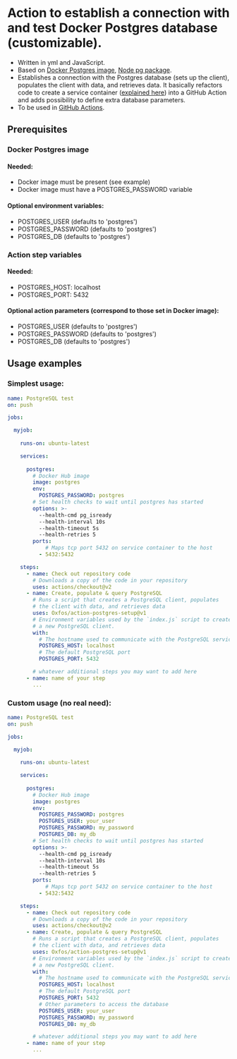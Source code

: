 # Action to establish a connection with and test Docker Postgres database (customizable).

- Written in yml and JavaScript.
- Based on [Docker Postgres image](https://hub.docker.com/_/postgres), [Node pg package](https://node-postgres.com/).
- Establishes a connection with the Postgres database (sets up the client), populates the client with data, and retrieves data. It basically refactors code to create a service container ([explained here](https://help.github.com/en/actions/configuring-and-managing-workflows/creating-postgresql-service-containers#running-jobs-directly-on-the-runner-machine)) into a GitHub Action and adds possibility to define extra database parameters.
- To be used in [GitHub Actions](https://github.com/features/actions).

## Prerequisites

### Docker Postgres image
#### Needed:
- Docker image must be present (see example)
- Docker image must have a POSTGRES_PASSWORD variable
#### Optional environment variables:
- POSTGRES_USER (defaults to 'postgres')
- POSTGRES_PASSWORD (defaults to 'postgres')
- POSTGRES_DB (defaults to 'postgres')

### Action step variables
#### Needed:
- POSTGRES_HOST: localhost
- POSTGRES_PORT: 5432
#### Optional action parameters (correspond to those set in Docker image):
- POSTGRES_USER (defaults to 'postgres')
- POSTGRES_PASSWORD (defaults to 'postgres')
- POSTGRES_DB (defaults to 'postgres')

## Usage examples

### Simplest usage:

```yml
name: PostgreSQL test
on: push

jobs:

  myjob:
    
    runs-on: ubuntu-latest

    services:
    
      postgres:
        # Docker Hub image
        image: postgres
        env:
          POSTGRES_PASSWORD: postgres
        # Set health checks to wait until postgres has started
        options: >-
          --health-cmd pg_isready
          --health-interval 10s
          --health-timeout 5s
          --health-retries 5
        ports:
            # Maps tcp port 5432 on service container to the host
          - 5432:5432

    steps:
      - name: Check out repository code
        # Downloads a copy of the code in your repository
        uses: actions/checkout@v2
      - name: Create, populate & query PostgreSQL
        # Runs a script that creates a PostgreSQL client, populates
        # the client with data, and retrieves data
        uses: Oxfos/action-postgres-setup@v1
        # Environment variables used by the `index.js` script to create
        # a new PostgreSQL client.
        with:
          # The hostname used to communicate with the PostgreSQL service container
          POSTGRES_HOST: localhost
          # The default PostgreSQL port
          POSTGRES_PORT: 5432

        # whatever additional steps you may want to add here
      - name: name of your step
        ...

```

### Custom usage (no real need):

```yml
name: PostgreSQL test
on: push

jobs:

  myjob:
    
    runs-on: ubuntu-latest

    services:
    
      postgres:
        # Docker Hub image
        image: postgres
        env:
          POSTGRES_PASSWORD: postgres
          POSTGRES_USER: your_user
          POSTGRES_PASSWORD: my_password
          POSTGRES_DB: my_db
        # Set health checks to wait until postgres has started
        options: >-
          --health-cmd pg_isready
          --health-interval 10s
          --health-timeout 5s
          --health-retries 5
        ports:
            # Maps tcp port 5432 on service container to the host
          - 5432:5432

    steps:
      - name: Check out repository code
        # Downloads a copy of the code in your repository
        uses: actions/checkout@v2
      - name: Create, populate & query PostgreSQL
        # Runs a script that creates a PostgreSQL client, populates
        # the client with data, and retrieves data
        uses: Oxfos/action-postgres-setup@v1
        # Environment variables used by the `index.js` script to create
        # a new PostgreSQL client.
        with:
          # The hostname used to communicate with the PostgreSQL service container
          POSTGRES_HOST: localhost
          # The default PostgreSQL port
          POSTGRES_PORT: 5432
          # Other parameters to access the database
          POSTGRES_USER: your_user
          POSTGRES_PASSWORD: my_password
          POSTGRES_DB: my_db

        # whatever additional steps you may want to add here
      - name: name of your step
        ...

```

